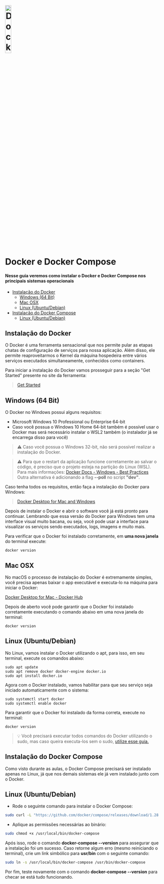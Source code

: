 <h1 align="left">
  <img width="20%" alt="Docker" title="#Docker" src="https://user-images.githubusercontent.com/20192309/172686968-bf09e3f2-f46b-47a4-9e73-0811c481bfe5.png" />
</h1>

# Docker e Docker Compose

#### Nesse guia veremos como instalar o Docker e Docker Compose nos principais sistemas operacionais

<!--ts-->
   * [Instalação do Docker](#instalacao-do-docker)
      * [Windows (64 Bit)](#windows)
      * [Mac OSX](#mac-osx)
      * [Linux (Ubuntu/Debian)](#linux)
   * [Instalação do Docker Compose](#instalacao-do-docker-compose)
      * [Linux (Ubuntu/Debian)](#linux-ubuntu-debian)
<!--te-->

## Instalação do Docker <a name="instalacao-do-docker"></a>

<p>O Docker é uma ferramenta sensacional que nos permite pular as etapas chatas de configuração de serviços para nossa aplicação. Além disso, ele permite reaproveitarmos o Kernel da máquina hospedeira entre vários serviços executados simultaneamente, conhecidos como containers.</p>
<p>Para iniciar a instalação do Docker vamos prosseguir para a seção "Get Started" presente no site da ferramenta: </p>

> [Get Started](https://www.docker.com/get-started/)

## Windows (64 Bit) <a name="windows"></a>

<p>O Docker no Windows possui alguns requisitos: </p>

<ul>
    <li>Microsoft Windows 10 Professional  ou Enterprise 64-bit</li>
    <li>Caso você possua o Windows 10 Home 64-bit também é possível usar o Docker mas será necessário instalar o WSL2 também (o instalador já se encarrega disso para você)</li>
</ul>

> :warning: Caso você possua o Windows 32-bit, não será possível realizar a instalação do Docker.

> :warning: Para que o restart da aplicação funcione corretamente ao salvar o código, é preciso que o projeto esteja na partição do Linux (WSL). 
> Para mais informações: 
> [Docker Docs - Windows - Best Practices](https://docs.docker.com/desktop/windows/wsl/#best-practices) <br />
> Outra alternativa é adicionando a flag **--poll** no script **"dev"**.

<p>Caso tenha todos os requisitos, então faça a instalação do Docker para Windows:</p>

> [Docker Desktop for Mac and Windows](https://www.docker.com/products/docker-desktop)

<p>Depois de instalar o Docker e abrir o software você já está pronto para continuar. Lembrando que essa versão do Docker para Windows tem uma interface visual muito bacana, ou seja, você pode usar a interface para visualizar os serviços sendo executados, logs, imagens e muito mais.

Para verificar que o Docker foi instalado corretamente, em **uma nova janela** do terminal execute:</p>

```shell
docker version
```

## Mac OSX <a name="mac-osx"></a>

<p>No macOS o processo de instalação do Docker é extremamente simples, você precisa apenas baixar o app executável e executa-lo na máquina para iniciar o Docker:</p>

[Docker Desktop for Mac - Docker Hub](https://hub.docker.com/editions/community/docker-ce-desktop-mac)

<p>Depois de aberto você pode garantir que o Docker foi instalado corretamente executando o comando abaixo em uma nova janela do terminal:</p>

```shell
docker version
```

## Linux (Ubuntu/Debian) <a name="linux"></a>

<p>No Linux, vamos instalar o Docker utilizando o apt, para isso, em seu terminal, execute os comandos abaixo:</p>

```shell
sudo apt update
sudo apt remove docker docker-engine docker.io
sudo apt install docker.io
```

<p>Agora com o Docker instalado, vamos habilitar para que seu serviço seja iniciado automaticamente com o sistema:</p>

```shell
sudo systemctl start docker
sudo systemctl enable docker
```

<p>Para garantir que o Docker foi instalado da forma correta, execute no terminal:</p>

```shell
docker version
```

> :bulb: Você precisará executar todos comandos do Docker utilizando o sudo, mas caso queira executa-los sem o sudo,
> [utilize esse guia.](https://docs.docker.com/engine/install/linux-postinstall/#manage-docker-as-a-non-root-user)

## Instalação do Docker Compose <a name="instalacao-do-docker-compose"></a>

<p>Como visto durante as aulas, o Docker Compose precisará ser instalado apenas no Linux, já que nos demais sistemas ele já vem instalado junto com o Docker. </p>

## Linux (Ubuntu/Debian) <a name="linux-ubuntu-debian"></a>

<ul>
    <li>Rode o seguinte comando para instalar o Docker Compose:</li>
</ul>

```bash
sudo curl -L "https://github.com/docker/compose/releases/download/1.28.5/docker-compose-$(uname -s)-$(uname -m)" -o /usr/local/bin/docker-compose
```

<ul>
    <li>Aplique as permissões necessárias ao binário:</li>
</ul>

```bash
sudo chmod +x /usr/local/bin/docker-compose
```

<p>Após isso, rode o comando <b>docker-compose --version</b> para assegurar que a instalação foi um sucesso. Caso retorne algum erro (mesmo reiniciando o terminal), crie um link simbólico para <b>usr/bin</b> com o seguinte comando:</p>

```bash
sudo ln -s /usr/local/bin/docker-compose /usr/bin/docker-compose
```

<p>Por fim, teste novamente com o comando <b>docker-compose --version</b> para checar se está tudo funcionando.</p>
